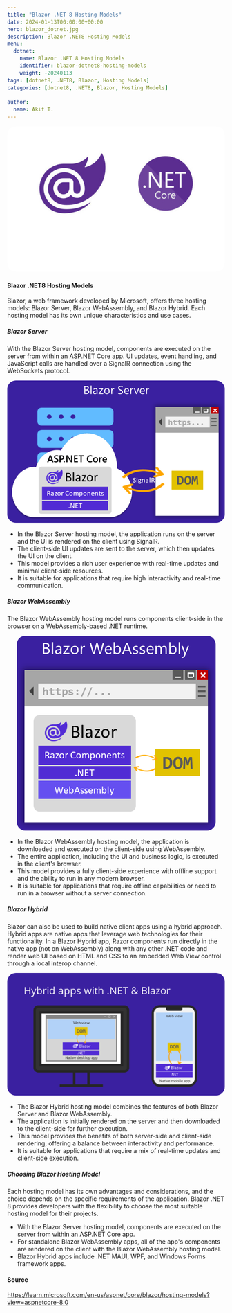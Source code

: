 ```yaml
---
title: "Blazor .NET 8 Hosting Models"
date: 2024-01-13T00:00:00+00:00
hero: blazor_dotnet.jpg
description: Blazor .NET8 Hosting Models
menu:
  dotnet:
    name: Blazor .NET 8 Hosting Models
    identifier: blazor-dotnet8-hosting-models
    weight: -20240113
tags: [dotnet8, .NET8, Blazor, Hosting Models]
categories: [dotnet8, .NET8, Blazor, Hosting Models]

author:
  name: Akif T.
---
```


<p style="text-align: center;">
<img src="blazor_dotnet.jpg" alt="blazor_dotnet" title="blazor_dotnet" style="border-radius: 20px;"><br>
<p>

#### **Blazor .NET8 Hosting Models**
Blazor, a web framework developed by Microsoft, offers three hosting models: Blazor Server, Blazor WebAssembly, and Blazor Hybrid. Each hosting model has its own unique characteristics and use cases.

##### **Blazor Server**
With the Blazor Server hosting model, components are executed on the server from within an ASP.NET Core app. UI updates, event handling, and JavaScript calls are handled over a SignalR connection using the WebSockets protocol.

<p style="text-align: center;">
<img src="blazor-server.png" alt="blazor-server" title="blazor-server" style="border-radius: 20px;"><br>
<p>

- In the Blazor Server hosting model, the application runs on the server and the UI is rendered on the client using SignalR.
- The client-side UI updates are sent to the server, which then updates the UI on the client.
- This model provides a rich user experience with real-time updates and minimal client-side resources.
- It is suitable for applications that require high interactivity and real-time communication.	
		
##### **Blazor WebAssembly**
The Blazor WebAssembly hosting model runs components client-side in the browser on a WebAssembly-based .NET runtime.

<p style="text-align: center;">
<img src="blazor-webassembly.png" alt="blazor-webassembly" title="blazor-webassembly" style="border-radius: 20px;"><br>
<p>

- In the Blazor WebAssembly hosting model, the application is downloaded and executed on the client-side using WebAssembly.
- The entire application, including the UI and business logic, is executed in the client's browser.
- This model provides a fully client-side experience with offline support and the ability to run in any modern browser.
- It is suitable for applications that require offline capabilities or need to run in a browser without a server connection.

##### **Blazor Hybrid**
Blazor can also be used to build native client apps using a hybrid approach. Hybrid apps are native apps that leverage web technologies for their functionality. In a Blazor Hybrid app, Razor components run directly in the native app (not on WebAssembly) along with any other .NET code and render web UI based on HTML and CSS to an embedded Web View control through a local interop channel.

<p style="text-align: center;">
<img src="hybrid-apps.png" alt="hybrid-apps" title="hybrid-apps" style="border-radius: 20px;"><br>
<p>

- The Blazor Hybrid hosting model combines the features of both Blazor Server and Blazor WebAssembly.
- The application is initially rendered on the server and then downloaded to the client-side for further execution.
- This model provides the benefits of both server-side and client-side rendering, offering a balance between interactivity and performance.
- It is suitable for applications that require a mix of real-time updates and client-side execution.
	
##### **Choosing Blazor Hosting Model**
Each hosting model has its own advantages and considerations, and the choice depends on the specific requirements of the application. Blazor .NET 8 provides developers with the flexibility to choose the most suitable hosting model for their projects.
		
- With the Blazor Server hosting model, components are executed on the server from within an ASP.NET Core app.
- For standalone Blazor WebAssembly apps, all of the app's components are rendered on the client with the Blazor WebAssembly hosting model.
- Blazor Hybrid apps include .NET MAUI, WPF, and Windows Forms framework apps.



#### **Source**
https://learn.microsoft.com/en-us/aspnet/core/blazor/hosting-models?view=aspnetcore-8.0
